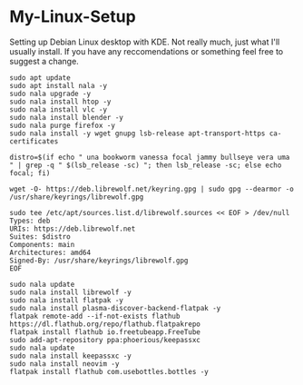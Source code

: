 # My-Linux-Setup
Setting up Debian Linux desktop with KDE. Not really much, just what I'll usually install. If you have any reccomendations or something feel free to suggest a change. 

    sudo apt update
    sudo apt install nala -y
    sudo nala upgrade -y
    sudo nala install htop -y
    sudo nala install vlc -y
    sudo nala install blender -y
    sudo nala purge firefox -y
    sudo nala install -y wget gnupg lsb-release apt-transport-https ca-certificates

    distro=$(if echo " una bookworm vanessa focal jammy bullseye vera uma " | grep -q " $(lsb_release -sc) "; then lsb_release -sc; else echo focal; fi)

    wget -O- https://deb.librewolf.net/keyring.gpg | sudo gpg --dearmor -o /usr/share/keyrings/librewolf.gpg

    sudo tee /etc/apt/sources.list.d/librewolf.sources << EOF > /dev/null 
    Types: deb
    URIs: https://deb.librewolf.net
    Suites: $distro
    Components: main
    Architectures: amd64
    Signed-By: /usr/share/keyrings/librewolf.gpg
    EOF

    sudo nala update
    sudo nala install librewolf -y
    sudo nala install flatpak -y
    sudo nala install plasma-discover-backend-flatpak -y
    flatpak remote-add --if-not-exists flathub https://dl.flathub.org/repo/flathub.flatpakrepo
    flatpak install flathub io.freetubeapp.FreeTube
    sudo add-apt-repository ppa:phoerious/keepassxc
    sudo nala update
    sudo nala install keepassxc -y
    sudo nala install neovim -y
    flatpak install flathub com.usebottles.bottles -y
